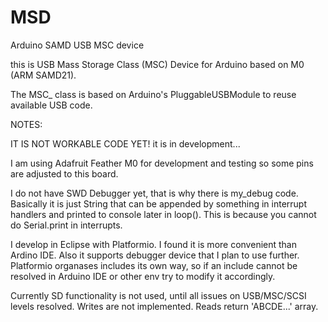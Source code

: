 # MSD
Arduino SAMD USB MSC device

this is USB Mass Storage Class (MSC) Device for Arduino based on M0 (ARM SAMD21).

The MSC_ class is based on Arduino's PluggableUSBModule to reuse available USB code.  

NOTES:

IT IS NOT WORKABLE CODE YET! it is in development...

I am using Adafruit Feather M0 for development and testing so some pins are adjusted to this board.

I do not have SWD Debugger yet, that is why there is my_debug code. Basically it is just String that can be appended by something in interrupt handlers and printed to console later in loop(). This is because you cannot do Serial.print in interrupts.

I develop in Eclipse with Platformio. I found it is more convenient than Ardino IDE. Also it supports debugger device that I plan to use further. Platformio organases includes its own way, so if an include cannot be resolved in Arduino IDE or other env try to modify it accordingly. 

Currently SD functionality is not used, until all issues on USB/MSC/SCSI levels resolved. 
Writes are not implemented. 
Reads return 'ABCDE...' array.
